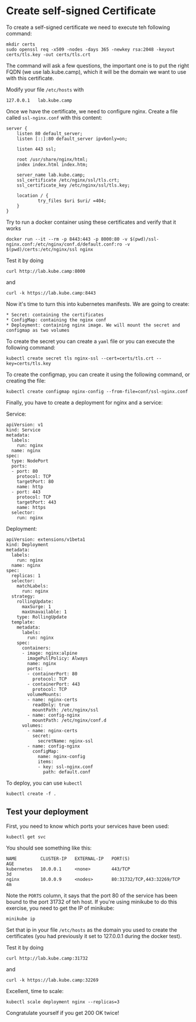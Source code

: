 # Create self-signed Certificate

To create a self-signed certificate we need to execute teh following command:

    mkdir certs
    sudo openssl req -x509 -nodes -days 365 -newkey rsa:2048 -keyout certs/tls.key -out certs/tls.crt

The command will ask a few questions, the important one is to put the right FQDN (we use lab.kube.camp), which it will be the domain we want to use with this certificate.

Modify your file `/etc/hosts` with

    127.0.0.1   lab.kube.camp

Once we have the certificate, we need to configure nginx. Create a file called `ssl-nginx.conf` with this content:

    server {
        listen 80 default_server;
        listen [::]:80 default_server ipv6only=on;

        listen 443 ssl;

        root /usr/share/nginx/html;
        index index.html index.htm;

        server_name lab.kube.camp;
        ssl_certificate /etc/nginx/ssl/tls.crt;
        ssl_certificate_key /etc/nginx/ssl/tls.key;

        location / {
                try_files $uri $uri/ =404;
        }
    }



Try to run a docker container using these certificates and verify that it works

    docker run --it --rm -p 8443:443 -p 8000:80 -v $(pwd)/ssl-nginx.conf:/etc/nginx/conf.d/default.conf:ro -v $(pwd)/certs:/etc/nginx/ssl nginx


Test it by doing

    curl http://lab.kube.camp:8000

and

    curl -k https://lab.kube.camp:8443


Now it's time to turn this into kubernetes manifests. We are going to create:

    * Secret: containing the certificates
    * ConfigMap: containing the nginx conf
    * Deployment: containing nginx image. We will mount the secret and configmap as two volumes


To create the secret you can create a `yaml` file or you can execute the following command:

    kubectl create secret tls nginx-ssl --cert=certs/tls.crt --key=certs/tls.key

To create the configmap, you can create it using the following command, or creating the file:

    kubectl create configmap nginx-config --from-file=conf/ssl-nginx.conf

Finally, you have to create a deployment for nginx and a service:

Service:

    apiVersion: v1
    kind: Service
    metadata:
      labels:
        run: nginx
      name: nginx
    spec:
      type: NodePort
      ports:
      - port: 80
        protocol: TCP
        targetPort: 80
        name: http
      - port: 443
        protocol: TCP
        targetPort: 443
        name: https
      selector:
        run: nginx

Deployment:

    apiVersion: extensions/v1beta1
    kind: Deployment
    metadata:
      labels:
        run: nginx
      name: nginx
    spec:
      replicas: 1
      selector:
        matchLabels:
          run: nginx
      strategy:
        rollingUpdate:
          maxSurge: 1
          maxUnavailable: 1
        type: RollingUpdate
      template:
        metadata:
          labels:
            run: nginx
        spec:
          containers:
          - image: nginx:alpine
            imagePullPolicy: Always
            name: nginx
            ports:
            - containerPort: 80
              protocol: TCP
            - containerPort: 443
              protocol: TCP
            volumeMounts:
            - name: nginx-certs
              readOnly: true
              mountPath: /etc/nginx/ssl
            - name: config-nginx
              mountPath: /etc/nginx/conf.d
          volumes:
            - name: nginx-certs
              secret:
                secretName: nginx-ssl
            - name: config-nginx
              configMap:
                name: nginx-config
                items:
                - key: ssl-nginx.conf
                  path: default.conf

To deploy, you can use `kubectl`

    kubectl create -f .

## Test your deployment

First, you need to know which ports your services have been used:

    kubectl get svc

You should see something like this:

    NAME         CLUSTER-IP   EXTERNAL-IP   PORT(S)                      AGE
    kubernetes   10.0.0.1     <none>        443/TCP                      3d
    nginx        10.0.0.9     <nodes>       80:31732/TCP,443:32269/TCP   4m

Note the `PORTS` column, it says that the port 80 of the service has been bound to the port 31732 of teh host. If you're using minikube to do this exercise, you need to get the IP of minikube:

    minikube ip

Set that ip in your file `/etc/hosts` as the domain you used to create the certificates (you had previously it set to 127.0.0.1 during the docker test).

Test it by doing

    curl http://lab.kube.camp:31732

and

    curl -k https://lab.kube.camp:32269

Excellent, time to scale:

    kubectl scale deployment nginx --replicas=3

Congratulate yourself if you get 200 OK twice!
